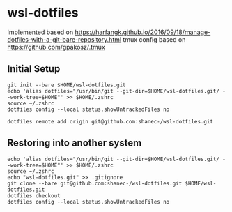 # wsl-dotfiles

Implemented based on https://harfangk.github.io/2016/09/18/manage-dotfiles-with-a-git-bare-repository.html
tmux config based on https://github.com/gpakosz/.tmux

## Initial Setup

```shell
git init --bare $HOME/wsl-dotfiles.git
echo 'alias dotfiles="/usr/bin/git --git-dir=$HOME/wsl-dotfiles.git/ --work-tree=$HOME"' >> $HOME/.zshrc
source ~/.zshrc
dotfiles config --local status.showUntrackedFiles no

dotfiles remote add origin git@github.com:shanec-/wsl-dotfiles.git
```

## Restoring into another system

```shell
echo 'alias dotfiles="/usr/bin/git --git-dir=$HOME/wsl-dotfiles.git/ --work-tree=$HOME"' >> $HOME/.zshrc
source ~/.zshrc
echo "wsl-dotfiles.git" >> .gitignore
git clone --bare git@github.com:shanec-/wsl-dotfiles.git $HOME/wsl-dotfiles.git
dotfiles checkout
dotfiles config --local status.showUntrackedFiles no
```

